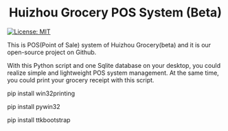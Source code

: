 <div align="center">
  <h1 align = "center">Huizhou Grocery POS System (Beta) </h1>
</div>

[![License: MIT](https://cdn.prod.website-files.com/5e0f1144930a8bc8aace526c/65dd9eb5aaca434fac4f1c34_License-MIT-blue.svg)](/LICENSE)

This is POS(Point of Sale) system of Huizhou Grocery(beta) and it is our open-source project on Github. 

With this Python script and one Sqlite database on your desktop, you could realize simple and lightweight POS system management. At the same time, you could print your grocery receipt with this script.

pip install win32printing

pip install pywin32

pip install ttkbootstrap

